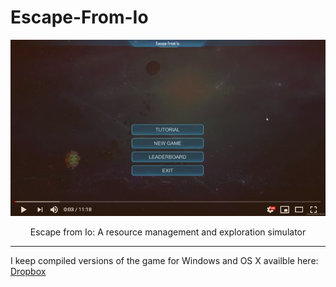 # Escape-From-Io

<div align="center">
  <a href="https://www.youtube.com/watch?v=NFybfWf554w"><img src="https://raw.githubusercontent.com/JustinLycklama/Escape-From-Io/master/docs/videoScreenShot.png" alt="Escape From Io Gameplay"></a>
</div>

<p align=center>Escape from Io: A resource management and exploration simulator</p>

---

I keep compiled versions of the game for Windows and OS X availble here: [Dropbox](https://www.dropbox.com/sh/ybmxmnoi8m97gfw/AAB9vqS51j0kTpHkoCL-MhCua?dl=0)
